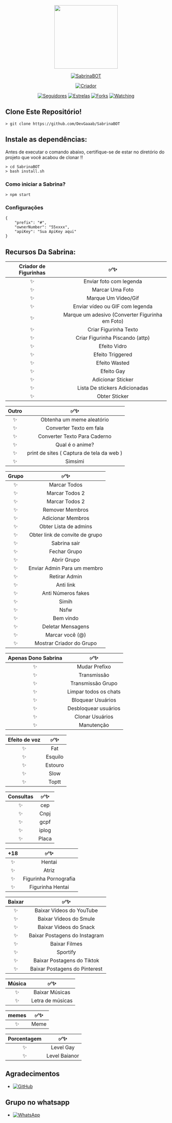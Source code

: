 <p align="center">
<img src="https://i.ibb.co/MRHhtTK/9835f9a696b8.jpg" width="198" height="198"/>
</p>
<p align="center">
<a href="#"><img title="SabrinaBOT" src="https://img.shields.io/badge/SabrinaBOT-pink?colorB=FF33D4&style=for-the-badge"></a>
</p>
<p align="center">
<a href="https://github.com/DevGaaab"><img title="Criador" src="https://img.shields.io/badge/Criador-Dev Gabriel-red.svg?style=for-the-badge&logo=github"></a>
</p>
<p align="center">
<a href="https://github.com/DevGaaab/followers"><img title="Seguidores" src="https://img.shields.io/github/followers/DevGaaab?color=blue&style=flat-square"></a>
<a href="https://github.com/DevGaaab/SabrinaBOT/stargazers/"><img title="Estrelas" src="https://img.shields.io/github/stars/DevGaaab/SabrinaBOT?color=red&style=flat-square"></a>
<a href="https://github.com/DevGaaab/SabrinaBOT/network/members"><img title="Forks" src="https://img.shields.io/github/forks/DevGaaab/SabrinaBOT?color=red&style=flat-square"></a>
<a href="https://github.com/DevGaaab/SabrinaBOT/watchers"><img title="Watching" src="https://img.shields.io/github/watchers/DevGaaab/SabrinaBOT?label=Watchers&color=blue&style=flat-square"></a>
</p>

## Clone Este Repositório!

```
> git clone https://github.com/DevGaaab/SabrinaBOT
```

## Instale as dependências:
Antes de executar o comando abaixo, certifique-se de estar no diretório do projeto que
você acabou de clonar !!

```
> cd SabrinaBOT
> bash install.sh
```

### Como iniciar a Sabrina?
```
> npm start
```

### Configurações
```
{
	"prefix": "#",
	"ownerNumber": "55xxxx",
	"apiKey": "Sua ApiKey aqui"
}
```

## Recursos Da Sabrina:

| Criador de Figurinhas |                ✅✨           |
| :-----------: | :--------------------------------: |
|       ✨       | Enviar foto com legenda          |
|       ✨       | Marcar Uma Foto                    |
|       ✨       | Marque Um Vídeo/Gif             |
|       ✨       | Enviar vídeo ou GIF com legenda   |
|       ✨       | Marque um adesivo (Converter Figurinha em Foto) |
|       ✨        |   Criar Figurinha Texto            |
|       ✨        |   Criar Figurinha Piscando (attp)                |
|       ✨        |   Efeito Vidro                |
|       ✨        |   Efeito Triggered                |
|       ✨        |   Efeito Wasted                |
|       ✨        |   Efeito Gay                |
|       ✨        |   Adicionar Sticker                |
|       ✨        |   Lista De stickers Adicionadas                |
|       ✨        |   Obter Sticker                |

| Outro  |                     ✅✨                     |
| :------------: | :---------------------------------------------: |
|       ✨        |   Obtenha um meme aleatório             |
|       ✨        |   Converter Texto em fala                |
|       ✨        |   Converter Texto Para Caderno 				|
|       ✨        |   Qual é o anime? 			|
|       ✨        |   print de sites ( Captura de tela da web )   |
|       ✨        |   Simsimi		                |

| Grupo  |                     ✅✨               |
| :-----------: | :--------------------------------: |
|       ✨        |   Marcar Todos       |
|       ✨        |   Marcar Todos 2       |
|       ✨        |   Marcar Todos 2        |
|       ✨        |   Remover Membros	             |
|       ✨        |   Adicionar Membros	             |
|       ✨        |   Obter Lista de admins          |
|       ✨        |   Obter link de convite de grupo          |
|       ✨        |   Sabrina sair            |
|       ✨        |   Fechar Grupo            |
|       ✨        |   Abrir Grupo            |
|       ✨        |   Enviar Admin Para um membro            |
|       ✨        |   Retirar Admin            |
|       ✨        |   Anti link            |
|       ✨        |   Anti Números fakes            |
|       ✨        |   Simih            |
|       ✨        |   Nsfw            |
|       ✨        |   Bem vindo            |
|       ✨        |   Deletar Mensagens            |
|       ✨        |   Marcar você (@)            |
|       ✨        |   Mostrar Criador do Grupo            |

| Apenas Dono Sabrina  |                     ✅✨           |
| :-----------: | :--------------------------------: |
|       ✨        |   Mudar Prefixo                     |
|       ✨        |   Transmissão                      |
|       ✨        |   Transmissão Grupo                      |
|       ✨        |   Limpar todos os chats                |
|       ✨        |   Bloquear Usuários                |
|       ✨        |   Desbloquear usuários                |
|       ✨        |   Clonar Usuários                |
|       ✨        |   Manutenção                |

| Efeito de voz  |                     ✅✨           |
| :-----------: | :--------------------------------: |
|       ✨        |   Fat                     |
|       ✨        |   Esquilo                      |
|       ✨        |   Estouro                      |
|       ✨        |   Slow                |
|       ✨        |   Toptt                |


| Consultas  |                     ✅✨           |
| :-----------: | :--------------------------------: |
|       ✨        |   cep                     |
|       ✨        |   Cnpj                      |
|       ✨        |   gcpf                      |
|       ✨        |   iplog                |
|       ✨        |   Placa                |

| +18  |                     ✅✨           |
| :-----------: | :--------------------------------: |
|       ✨        |   Hentai                     |
|       ✨        |   Atriz                      |
|       ✨        |   Figurinha Pornografia                      |
|       ✨        |   Figurinha Hentai                |

| Baixar  |                     ✅✨           |
| :-----------: | :--------------------------------: |
|       ✨        |   Baixar Vídeos do YouTube                     |
|       ✨        |   Baixar Vídeos do Smule                      |
|       ✨        |   Baixar Vídeos do Snack                      |
|       ✨        |   Baixar Postagens do Instagram                |
|       ✨        |   Baixar Filmes                |
|       ✨        |   Sportify                |
|       ✨        |   Baixar Postagens do Tiktok                |
|       ✨        |   Baixar Postagens do Pinterest                |

| Música  |                     ✅✨           |
| :-----------: | :--------------------------------: |
|       ✨        |   Baixar Músicas                     |
|       ✨        |   Letra de músicas                      |

| memes  |                     ✅✨           |
| :-----------: | :--------------------------------: |
|       ✨        |   Meme                     |

| Porcentagem  |                     ✅✨           |
| :-----------: | :--------------------------------: |
|       ✨        |   Level Gay                     |
|       ✨        |   Level Baianor                      |

## Agradecimentos
* <a href="https://github.com/adiwajshing/Baileys"><img alt="GitHub" src="https://img.shields.io/badge/adiwajshing/Baileys%20-%23121011.svg?&style=for-the-badge&logo=github&logoColor=white"/></a>

## Grupo no whatsapp
* <a href="https://chat.whatsapp.com/GLgii3nks3wBKo0MOlYLdu"><img alt="WhatsApp" src="https://img.shields.io/badge/Chat%20Do%20Dev-25D366?style=for-the-badge&logo=whatsapp&logoColor=white"/></a>
